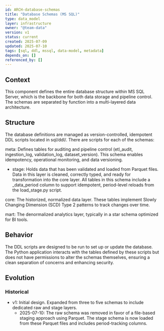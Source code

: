 ```yaml
---
id: ARCH-database-schemas
title: "Database Schemas (MS SQL)"
type: data_model
layer: infrastructure
owner: "@team-data"
version: v1
status: current
created: 2025-07-09
updated: 2025-07-10
tags: [sql, ddl, mssql, data-model, metadata]
depends_on: []
referenced_by: []
---
```

## Context
This component defines the entire database structure within MS SQL Server, which is the backbone for both data storage and pipeline control. The schemas are separated by function into a multi-layered data architecture.

## Structure
The database definitions are managed as version-controlled, idempotent DDL scripts located in sql/ddl/. There are scripts for each of the schemas:

meta: Defines tables for auditing and pipeline control (etl_audit, ingestion_log, validation_log, dataset_version). This schema enables idempotency, operational monitoring, and data versioning.
- stage: Holds data that has been validated and loaded from Parquet files. Data in this layer is cleaned, correctly typed, and ready for transformation into the core layer. All tables in this schema include a _data_period column to support idempotent, period-level reloads from the load_stage.py script.

core: The historized, normalized data layer. These tables implement Slowly Changing Dimension (SCD) Type 2 patterns to track changes over time.

mart: The denormalized analytics layer, typically in a star schema optimized for BI tools.

## Behavior
The DDL scripts are designed to be run to set up or update the database. The Python application interacts with the tables defined by these scripts but does not have permissions to alter the schemas themselves, ensuring a clean separation of concerns and enhancing security.

## Evolution
### Historical
- v1: Initial design. Expanded from three to five schemas to include dedicated raw and stage layers.
  - 2025-07-10: The raw schema was removed in favor of a file-based staging approach using Parquet. The stage schema is now loaded from these Parquet files and includes period-tracking columns. 